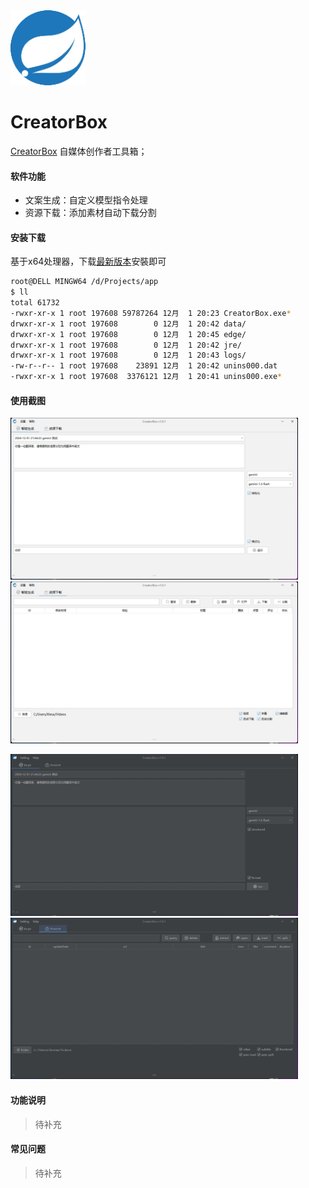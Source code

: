 <img src="images/favicon.png" alt="CreatorBox" width="120"/>

# CreatorBox

[CreatorBox](https://github.com/xiesx123/CreatorBox) 自媒体创作者工具箱；

#### 软件功能

- 文案生成：自定义模型指令处理
- 资源下载：添加素材自动下载分割

#### 安装下载

基于x64处理器，下载[最新版本](https://github.com/xiesx123/CreatorBox/tags)安裝即可

```sh
root@DELL MINGW64 /d/Projects/app
$ ll
total 61732
-rwxr-xr-x 1 root 197608 59787264 12月  1 20:23 CreatorBox.exe*
drwxr-xr-x 1 root 197608        0 12月  1 20:42 data/
drwxr-xr-x 1 root 197608        0 12月  1 20:45 edge/
drwxr-xr-x 1 root 197608        0 12月  1 20:42 jre/
drwxr-xr-x 1 root 197608        0 12月  1 20:43 logs/
-rw-r--r-- 1 root 197608    23891 12月  1 20:42 unins000.dat
-rwxr-xr-x 1 root 197608  3376121 12月  1 20:41 unins000.exe*
```

#### 使用截图

<img src="screenshot/light-en-app1.png" alt="CreatorBox" width="460"/> <img src="screenshot/light-en-app2.png" alt="CreatorBox" width="460"/>

<img src="screenshot/dark-zh-app1.png" alt="CreatorBox" width="460"/> <img src="screenshot/dark-zh-app2.png" alt="CreatorBox" width="460"/>

#### 功能说明

> 待补充

#### 常见问题

> 待补充

